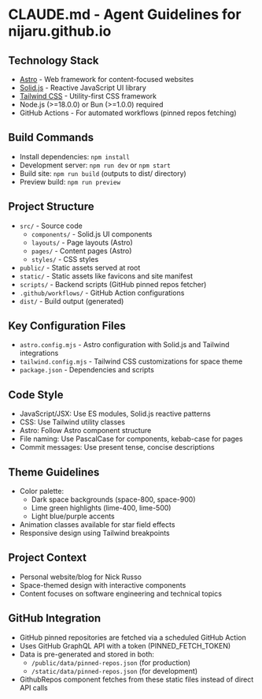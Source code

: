# CLAUDE.md - Agent Guidelines for nijaru.github.io

## Technology Stack
- [Astro](https://astro.build/) - Web framework for content-focused websites
- [Solid.js](https://www.solidjs.com/) - Reactive JavaScript UI library
- [Tailwind CSS](https://tailwindcss.com/) - Utility-first CSS framework
- Node.js (>=18.0.0) or Bun (>=1.0.0) required
- GitHub Actions - For automated workflows (pinned repos fetching)

## Build Commands
- Install dependencies: `npm install`
- Development server: `npm run dev` or `npm start`
- Build site: `npm run build` (outputs to dist/ directory)
- Preview build: `npm run preview`

## Project Structure
- `src/` - Source code
  - `components/` - Solid.js UI components
  - `layouts/` - Page layouts (Astro)
  - `pages/` - Content pages (Astro)
  - `styles/` - CSS styles
- `public/` - Static assets served at root
- `static/` - Static assets like favicons and site manifest
- `scripts/` - Backend scripts (GitHub pinned repos fetcher)
- `.github/workflows/` - GitHub Action configurations
- `dist/` - Build output (generated)

## Key Configuration Files
- `astro.config.mjs` - Astro configuration with Solid.js and Tailwind integrations
- `tailwind.config.mjs` - Tailwind CSS customizations for space theme
- `package.json` - Dependencies and scripts

## Code Style
- JavaScript/JSX: Use ES modules, Solid.js reactive patterns
- CSS: Use Tailwind utility classes
- Astro: Follow Astro component structure
- File naming: Use PascalCase for components, kebab-case for pages
- Commit messages: Use present tense, concise descriptions

## Theme Guidelines
- Color palette: 
  - Dark space backgrounds (space-800, space-900)
  - Lime green highlights (lime-400, lime-500)
  - Light blue/purple accents
- Animation classes available for star field effects
- Responsive design using Tailwind breakpoints

## Project Context
- Personal website/blog for Nick Russo
- Space-themed design with interactive components
- Content focuses on software engineering and technical topics

## GitHub Integration
- GitHub pinned repositories are fetched via a scheduled GitHub Action
- Uses GitHub GraphQL API with a token (PINNED_FETCH_TOKEN)
- Data is pre-generated and stored in both:
  - `/public/data/pinned-repos.json` (for production)
  - `/static/data/pinned-repos.json` (for development)
- GithubRepos component fetches from these static files instead of direct API calls
